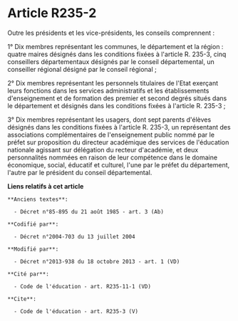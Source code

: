 # Article R235-2

Outre les présidents et les vice-présidents, les conseils comprennent : 

1° Dix membres représentant les communes, le département et la région : quatre maires désignés dans les conditions fixées à
l'article R. 235-3, cinq conseillers départementaux désignés par le conseil départemental, un conseiller régional désigné par
le conseil régional ; 

2° Dix membres représentant les personnels titulaires de l'Etat exerçant leurs fonctions dans les services administratifs et
les établissements d'enseignement et de formation des premier et second degrés situés dans le département et désignés dans
les conditions fixées à l'article R. 235-3 ; 

3° Dix membres représentant les usagers, dont sept parents d'élèves désignés dans les conditions fixées à l'article R. 235-3,
un représentant des associations complémentaires de l'enseignement public nommé par le préfet sur proposition du directeur
académique des services de l'éducation nationale agissant sur délégation du recteur d'académie, et deux personnalités nommées
en raison de leur compétence dans le domaine économique, social, éducatif et culturel, l'une par le préfet du département,
l'autre par le président du conseil départemental.

**Liens relatifs à cet article**

	**Anciens textes**:

	  - Décret n°85-895 du 21 août 1985 - art. 3 (Ab)

	**Codifié par**:

	  - Décret n°2004-703 du 13 juillet 2004

	**Modifié par**:

	  - Décret n°2013-938 du 18 octobre 2013 - art. 1 (VD)

	**Cité par**:

	  - Code de l'éducation - art. R235-11-1 (VD)

	**Cite**:

	  - Code de l'éducation - art. R235-3 (V)
